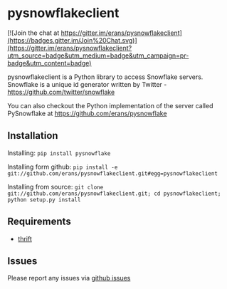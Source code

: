 pysnowflakeclient
==========

[![Join the chat at https://gitter.im/erans/pysnowflakeclient](https://badges.gitter.im/Join%20Chat.svg)](https://gitter.im/erans/pysnowflakeclient?utm_source=badge&utm_medium=badge&utm_campaign=pr-badge&utm_content=badge)

pysnowflakeclient is a Python library to access Snowflake servers.
Snowflake is a unique id generator written by Twitter - https://github.com/twitter/snowflake

You can also checkout the Python implementation of the server called PySnowflake at https://github.com/erans/pysnowflake

Installation
------------

Installing: `pip install pysnowflake`

Installing form github: `pip install -e git://github.com/erans/pysnowflakeclient.git#egg=pysnowflakeclient`

Installing from source: `git clone git://github.com/erans/pysnowflakeclient.git; cd pysnowflakeclient; python setup.py install`

Requirements
------------
* [thrift](http://thrift.apache.org)

Issues
------

Please report any issues via [github issues](https://github.com/erans/pysnowflakeclient/issues)
